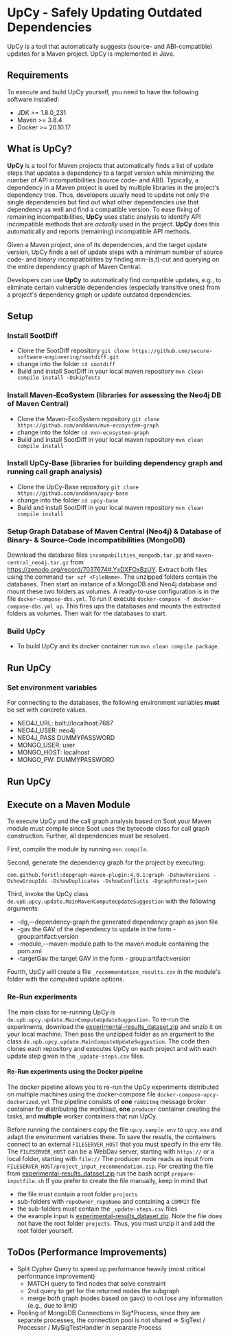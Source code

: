 # UpCy - Safely Updating Outdated Dependencies

UpCy is a tool that automatically suggests (source- and ABI-compatible) updates for a Maven project.
UpCy is implemented in Java.

## Requirements
To execute and build UpCy yourself, you need to have the following software installed:
- JDK >= 1.8.0_231
- Maven >= 3.8.4
- Docker >= 20.10.17



## What is UpCy?
**UpCy** is a tool for Maven projects that automatically finds a list of update steps that updates a dependency to a target version while minimizing the number of API incompatibilities (source code- and ABI).
Typically, a dependency in a Maven project is used by multiple libraries in the project's dependency tree. Thus, developers usually need to update not only the single dependencies but find out what other dependencies use that dependency as well and find a compatible version.
To ease fixing of remaining incompatibilities, **UpCy** uses static analysis to identify API incompatible methods that are *actually* used in the project.
**UpCy** does this automatically and reports (remaining) incompatible API methods.

Given a Maven project, one of its dependencies, and the target update version, UpCy finds a set of update steps with a minimum number of source code- and binary incompatibilities by finding min-(s,t)-cut and querying on the entire dependency graph of Maven Central.

Developers can use **UpCy** to automatically find compatible updates, e.g., to eliminate certain vulnerable dependencies (especially transitive ones) from a project's dependency graph or update outdated dependencies.

## Setup

### Install SootDiff
- Clone the SootDiff repository `git clone https://github.com/secure-software-engineering/sootdiff.git`
- change into the folder `cd sootdiff`
- Build and install SootDiff in your local maven repository `mvn clean compile install -DskipTests`


### Install Maven-EcoSystem (libraries for assessing the Neo4j DB of Maven Central)
- Clone the Maven-EcoSystem repository `git clone https://github.com/anddann/mvn-ecosystem-graph`
- change into the folder `cd mvn-ecosystem-graph`
- Build and install SootDiff in your local maven repository `mvn clean compile install`


### Install UpCy-Base (libraries for building dependency graph and running call graph analysis)
- Clone the UpCy-Base repository `git clone https://github.com/anddann/upcy-base`
- change into the folder `cd upcy-base`
- Build and install SootDiff in your local maven repository `mvn clean compile install`

###  Setup Graph Database of Maven Central (Neo4j) & Database of Binary- & Source-Code Incompatibilities (MongoDB)
Download the database files `incompabilities_mongodb.tar.gz` and `maven-central_neo4j.tar.gz` from <https://zenodo.org/record/7037674#.YxDXFOxBzUY>.
Extract both files using the command `tar xzf <FileName>`. The unzipped folders contain the databases.
Then start an instance of a MongoDB and Neo4j database and mount these two folders as volumes.
A ready-to-use configuration is in the file `docker-compose-dbs.yml`.
To run it execute `docker-compose -f docker-compose-dbs.yml up`.
This fires ups the databases and mounts the extracted folders as volumes.
Then wait for the databases to start.

### Build UpCy
- To build UpCy and its docker container run `mvn clean compile package`.


## Run UpCy

### Set environment variables
For connecting to the databases, the following environment variables **must** be set with concrete values.
- NEO4J_URL: bolt://localhost:7687
- NEO4J_USER: neo4j
- NEO4J_PASS DUMMYPASSWORD
- MONGO_USER: user
- MONGO_HOST: localhost
- MONGO_PW: DUMMYPASSWORD


## Run UpCy

## Execute on a Maven Module
To execute UpCy and the call graph analysis based on Soot your Maven module must compile since Soot uses the bytecode class for call graph construction.
Further, all dependencies must be resolved.

First, compile the module by running `mvn compile`.

Second, generate the dependency graph for the project by executing:
```
com.github.ferstl:depgraph-maven-plugin:4.0.1:graph -DshowVersions -DshowGroupIds -DshowDuplicates -DshowConflicts -DgraphFormat=json
```

Third, invoke the UpCy class `de.upb.upcy.update.MainMavenComputeUpdateSuggestion` with the following arguments:
* -dg,--dependency-graph <arg>   the generated dependency graph as json file
* -gav <arg>                     the GAV of the dependency to update in the form - group:artifact:version
* -module,--maven-module <arg>   path to the maven module containing the pom.xml
* -targetGav <arg>               the target GAV in the form - group:artifact:version

Fourth, UpCy will create a file `_recommendation_results.csv` in the module's folder with the computed update options.



### Re-Run experiments
The main class for re-running UpCy is `de.upb.upcy.update.MainComputeUpdateSuggestion`.
To re-run the experiments, download the [experimental-results_dataset.zip](https://zenodo.org/record/7037674#.YxDXFOxBzUY) and unzip it on your local machine.
Then pass the unzipped folder as an argument to the class `de.upb.upcy.update.MainComputeUpdateSuggestion`.
The code then clones each repository and executes UpCy on each project and with each update step given in the `_update-steps.csv` files.


#### Re-Run experiments using the Docker pipeline
The docker pipeline allows you to re-run the UpCy experiments distributed on multiple machines using the docker-compose file `docker-compose-upcy-dockerized.yml`
The pipeline consists of **one** `rabbitmq` message broker container for distributing the workload, **one** `producer` container creating the tasks, and **multiple** worker containers that run UpCy.



Before running the containers copy the file `upcy.sample.env` to `upcy.env` and adapt the environment variables there.
To save the results, the containers connect to an external `FILESERVER_HOST` that you must specify in the env file.
The `FILESERVER_HOST` can be a WebDav server, starting with `https://` or a local folder, starting with `file://`
The producer node reads as input from `FILESERVER_HOST/project_input_recommendation.zip`.
For creating the file from [experimental-results_dataset.zip](https://zenodo.org/record/7037674#.YxDXFOxBzUY) run the bash script `prepare-inputfile.sh`
If you prefer to create the file manually, keep in mind that
- the file must contain a root folder `projects`
- sub-folders with `repoOwner_repoName` and containing a `COMMIT` file
- the sub-folders must contain the `_update-steps.csv` files
- the example input is [experimental-results_dataset.zip](https://zenodo.org/record/7037674#.YxDXFOxBzUY). Note the file does not have the root folder `projects`. Thus, you must unzip it and add the root folder yourself.


## ToDos (Performance Improvements)
- Split Cypher Query to speed up performance heavily (most critical performance improvement)
  - MATCH query to find nodes that solve constraint
  - 2nd query to get for the returned nodes the subgraph
  - merge both graph (nodes based on gavc) to not lose any information (e.g., due to limit)
- Pooling of MongoDB Connections in Sig*Process, since they are separate processes, the connection pool is not shared => SigTest / Processor / MySigTestHandler in separate Process
